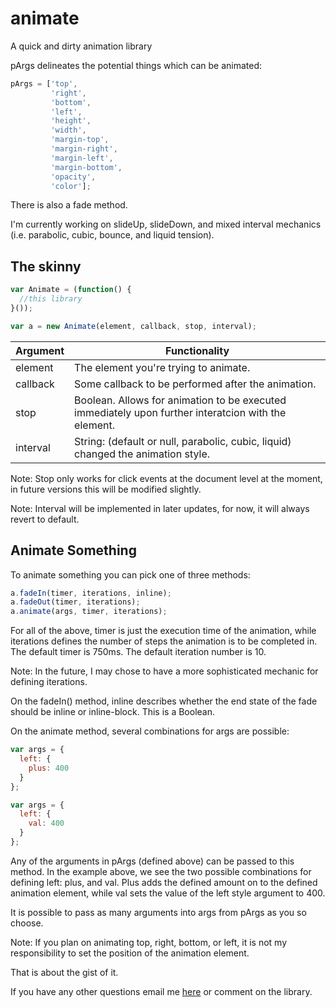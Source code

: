 animate
=======

A quick and dirty animation library

pArgs delineates the potential things which can be animated:

```javascript
pArgs = ['top', 
         'right', 
         'bottom', 
         'left', 
         'height', 
         'width', 
         'margin-top', 
         'margin-right', 
         'margin-left', 
         'margin-bottom', 
         'opacity', 
         'color'];
```

There is also a fade method.

I'm currently working on slideUp, slideDown, and mixed interval mechanics (i.e. parabolic, cubic, bounce, and liquid tension).

## The skinny

```javascript
var Animate = (function() {
  //this library
}());

var a = new Animate(element, callback, stop, interval);
```

| Argument      | Functionality                                                                                          |
| ------------- | ------------------------------------------------------------------------------------------------------ |
| element       | The element you're trying to animate.                                                                  |
| callback      | Some callback to be performed after the animation.                                                     |
| stop          | Boolean. Allows for animation to be executed immediately upon further interatcion with the element.    |
| interval      | String: (default or null, parabolic, cubic, liquid) changed the animation style.                       |

Note: Stop only works for click events at the document level at the moment, in future versions this will be modified slightly.

Note: Interval will be implemented in later updates, for now, it will always revert to default.

## Animate Something

To animate something you can pick one of three methods:

```javascript
a.fadeIn(timer, iterations, inline);
a.fadeOut(timer, iterations);
a.animate(args, timer, iterations);
```

For all of the above, timer is just the execution time of the animation, while iterations defines the number of steps the animation is to be completed in. The default timer is 750ms. The default iteration number is 10.

Note: In the future, I may chose to have a more sophisticated mechanic for defining iterations.

On the fadeIn() method, inline describes whether the end state of the fade should be inline or inline-block. This is a Boolean.

On the animate method, several combinations for args are possible:

```javascript
var args = {
  left: {
    plus: 400
  }
};

var args = {
  left: {
    val: 400
  }
};
```

Any of the arguments in pArgs (defined above) can be passed to this method. In the example above, we see the two possible combinations for defining left: plus, and val. Plus adds the defined amount on to the defined animation element, while val sets the value of the left style argument to 400.

It is possible to pass as many arguments into args from pArgs as you so choose.

Note: If you plan on animating top, right, bottom, or left, it is not my responsibility to set the position of the animation element.

That is about the gist of it.

If you have any other questions email me [here](http://www.joegroseclose.com) or comment on the library.

